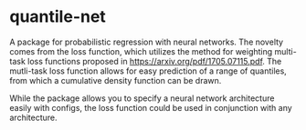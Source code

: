 # quantile-net

A package for probabilistic regression with neural networks. The novelty comes from the loss function, which utilizes the method for weighting multi-task loss functions proposed in https://arxiv.org/pdf/1705.07115.pdf. The mutli-task loss function allows for easy prediction of a range of quantiles, from which a cumulative density function can be drawn. 

While the package allows you to specify a neural network architecture easily with configs, the loss function could be used in conjunction with any architecture.
